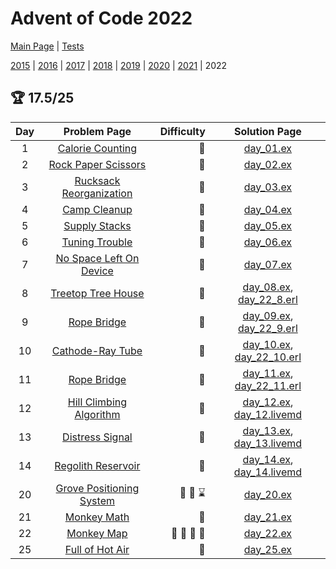 # Advent of Code 2022

[Main Page](https://adventofcode.com/2022) | [Tests](/test/2022)

[2015](/lib/2015) | [2016](/lib/2016) | [2017](/lib/2017) | [2018](/lib/2018) | [2019](/lib/2019) | [2020](/lib/2020) | [2021](/lib/2021) | 2022

## :trophy: 17.5/25

| Day | Problem Page | Difficulty | Solution Page |
| :---: | :------: | ---: | :---: |
| 1 | [Calorie Counting](https://adventofcode.com/2022/day/1) | :star2: | [day_01.ex](/lib/2022/day_01.ex) |
| 2 | [Rock Paper Scissors](https://adventofcode.com/2022/day/2) | :star2: | [day_02.ex](/lib/2022/day_02.ex) |
| 3 | [Rucksack Reorganization](https://adventofcode.com/2022/day/3) | :star2: | [day_03.ex](/lib/2022/day_03.ex) |
| 4 | [Camp Cleanup](https://adventofcode.com/2022/day/4) | :star2: | [day_04.ex](/lib/2022/day_04.ex) |
| 5 | [Supply Stacks](https://adventofcode.com/2022/day/5) | :star2: | [day_05.ex](/lib/2022/day_05.ex) |
| 6 | [Tuning Trouble](https://adventofcode.com/2022/day/6) | :star2: | [day_06.ex](/lib/2022/day_06.ex) |
| 7 | [No Space Left On Device](https://adventofcode.com/2022/day/7) | :star2: | [day_07.ex](/lib/2022/day_07.ex) |
| 8 | [Treetop Tree House](https://adventofcode.com/2022/day/8) | :star2: | [day_08.ex](/lib/2022/day_08.ex), [day_22_8.erl](/src/2022/day_22_8.erl)|
| 9 | [Rope Bridge](https://adventofcode.com/2022/day/9) | :star2: | [day_09.ex](/lib/2022/day_09.ex), [day_22_9.erl](/src/2022/day_22_9.erl) |
| 10 | [Cathode-Ray Tube](https://adventofcode.com/2022/day/10) | :star2: | [day_10.ex](/lib/2022/day_10.ex), [day_22_10.erl](/src/2022/day_22_10.erl) |
| 11 | [Rope Bridge](https://adventofcode.com/2022/day/11) | :star2: | [day_11.ex](/lib/2022/day_11.ex), [day_22_11.erl](/src/2022/day_22_9.erl) |
| 12 | [Hill Climbing Algorithm](https://adventofcode.com/2022/day/12) | :star2: | [day_12.ex](/lib/2022/day_12.ex), [day_12.livemd](/priv/livebooks/2022/day_12.livemd) |
| 13 | [Distress Signal](https://adventofcode.com/2022/day/13) | :star2: | [day_13.ex](/lib/2022/day_13.ex), [day_13.livemd](/priv/livebooks/2022/day_13.livemd) |
| 14 | [Regolith Reservoir](https://adventofcode.com/2022/day/14) | :star2: | [day_14.ex](/lib/2022/day_14.ex), [day_14.livemd](/priv/livebooks/2022/day_14.livemd) |
| 20 | [Grove Positioning System](https://adventofcode.com/2022/day/20) | :star2: :star2: :hourglass: | [day_20.ex](/lib/2022/day_20.ex) |
| 21 | [Monkey Math](https://adventofcode.com/2022/day/21) | :star2: | [day_21.ex](/lib/2022/day_21.ex) |
| 22 | [Monkey Map](https://adventofcode.com/2022/day/22) | :star2: :star2: :star2: :ice_cube: | [day_22.ex](/lib/2022/day_22.ex) |
| 25 | [Full of Hot Air](https://adventofcode.com/2022/day/25) | :star2: | [day_25.ex](/lib/2022/day_25.ex) |

